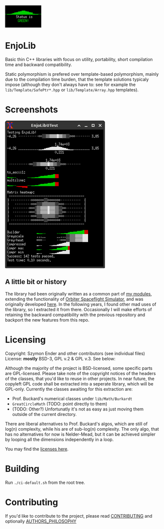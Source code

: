 ![logo](docs/screenshots/promo-cut.png)

# EnjoLib
Basic thin C++ libraries with focus on utility, portability, short compilation time and backward compatibility.

Static polymorphism is prefered over template-based polymorphism, mainly due to the compilation time burden, that the template solutions typicaly impose (although they don't always have to: see for example the `lib/Template/SafePtr*.hpp` or `lib/Template/Array.hpp` templates).

# Screenshots

![ut](docs/screenshots/uests.png)

## A little bit or history
The library had been originally written as a common part of [my modules](http://enderspace.de/projects/programs_en.php), extending the functionality of [Orbiter Spaceflight Simulator](http://orbit.medphys.ucl.ac.uk/), and was originally developed [here](http://sf.net/p/enjomitchsorbit). In the following years, I found other mad uses of the library, so I extracted it from there. Occasionally I will make efforts of retaining the backward compatibility with the previous repository and backport the new features from this repo.  

# Licensing
Copyright: Szymon Ender and other contributors (see individual files)
License: **mostly** BSD-3, GPL v.2 & GPL v.3. See below:

Although the majority of the project is BSD-licensed, some specific parts are GPL-licensed. Please take note of the copyright notices of the headers of the classes, that you'd like to reuse in other projects. In near future, the copyleft GPL code shall be extracted into a seperate library, which will be GPL-only. Currently the classes awaiting for this extraction are:
- Prof. Buckard's numerical classes under `lib/Math/Burkardt`
- `GreatCircleMath` (TODO: point directly to them)
- (TODO: Other?)
Unfortunatly it's not as easy as just moving them outside of the current directory.

There are liberal alternatives to Prof. Buckard's algos, which are still of log(n) complexity, while his are of sub-log(n) complexity. The only algo, that has no alternatives for now is Nelder-Mead, but it can be achieved simpler by looping all the dimensions independently in a loop.

You may find the [licenses here](docs/licensing/).


# Building
Run `./ci-default.sh` from the root tree.

# Contributing
If you'd like to contribute to the project, please read [CONTRIBUTING](docs/CONTRIBUTING.md) and optionally [AUTHORS_PHILOSOPHY](docs/AUTHORS_PHILOSOPHY.md)

